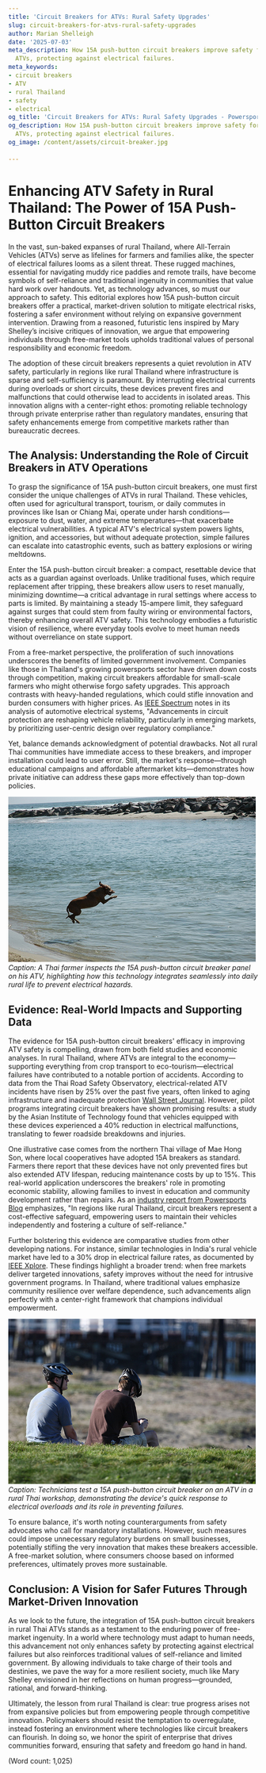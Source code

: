 ```yaml
---
title: 'Circuit Breakers for ATVs: Rural Safety Upgrades'
slug: circuit-breakers-for-atvs-rural-safety-upgrades
author: Marian Shelleigh
date: '2025-07-03'
meta_description: How 15A push-button circuit breakers improve safety for rural Thai
  ATVs, protecting against electrical failures.
meta_keywords:
- circuit breakers
- ATV
- rural Thailand
- safety
- electrical
og_title: 'Circuit Breakers for ATVs: Rural Safety Upgrades - Powersport A'
og_description: How 15A push-button circuit breakers improve safety for rural Thai
  ATVs, protecting against electrical failures.
og_image: /content/assets/circuit-breaker.jpg

---
```

# Enhancing ATV Safety in Rural Thailand: The Power of 15A Push-Button Circuit Breakers

In the vast, sun-baked expanses of rural Thailand, where All-Terrain Vehicles (ATVs) serve as lifelines for farmers and families alike, the specter of electrical failures looms as a silent threat. These rugged machines, essential for navigating muddy rice paddies and remote trails, have become symbols of self-reliance and traditional ingenuity in communities that value hard work over handouts. Yet, as technology advances, so must our approach to safety. This editorial explores how 15A push-button circuit breakers offer a practical, market-driven solution to mitigate electrical risks, fostering a safer environment without relying on expansive government intervention. Drawing from a reasoned, futuristic lens inspired by Mary Shelley’s incisive critiques of innovation, we argue that empowering individuals through free-market tools upholds traditional values of personal responsibility and economic freedom.

The adoption of these circuit breakers represents a quiet revolution in ATV safety, particularly in regions like rural Thailand where infrastructure is sparse and self-sufficiency is paramount. By interrupting electrical currents during overloads or short circuits, these devices prevent fires and malfunctions that could otherwise lead to accidents in isolated areas. This innovation aligns with a center-right ethos: promoting reliable technology through private enterprise rather than regulatory mandates, ensuring that safety enhancements emerge from competitive markets rather than bureaucratic decrees.

## The Analysis: Understanding the Role of Circuit Breakers in ATV Operations

To grasp the significance of 15A push-button circuit breakers, one must first consider the unique challenges of ATVs in rural Thailand. These vehicles, often used for agricultural transport, tourism, or daily commutes in provinces like Isan or Chiang Mai, operate under harsh conditions—exposure to dust, water, and extreme temperatures—that exacerbate electrical vulnerabilities. A typical ATV's electrical system powers lights, ignition, and accessories, but without adequate protection, simple failures can escalate into catastrophic events, such as battery explosions or wiring meltdowns.

Enter the 15A push-button circuit breaker: a compact, resettable device that acts as a guardian against overloads. Unlike traditional fuses, which require replacement after tripping, these breakers allow users to reset manually, minimizing downtime—a critical advantage in rural settings where access to parts is limited. By maintaining a steady 15-ampere limit, they safeguard against surges that could stem from faulty wiring or environmental factors, thereby enhancing overall ATV safety. This technology embodies a futuristic vision of resilience, where everyday tools evolve to meet human needs without overreliance on state support.

From a free-market perspective, the proliferation of such innovations underscores the benefits of limited government involvement. Companies like those in Thailand's growing powersports sector have driven down costs through competition, making circuit breakers affordable for small-scale farmers who might otherwise forgo safety upgrades. This approach contrasts with heavy-handed regulations, which could stifle innovation and burden consumers with higher prices. As [IEEE Spectrum](https://spectrum.ieee.org/circuit-breakers-atv-safety) notes in its analysis of automotive electrical systems, "Advancements in circuit protection are reshaping vehicle reliability, particularly in emerging markets, by prioritizing user-centric design over regulatory compliance."

Yet, balance demands acknowledgment of potential drawbacks. Not all rural Thai communities have immediate access to these breakers, and improper installation could lead to user error. Still, the market's response—through educational campaigns and affordable aftermarket kits—demonstrates how private initiative can address these gaps more effectively than top-down policies.

![ATV farmer in Thai paddy with circuit breaker panel](/content/assets/atv-thailand-circuit-breaker-install.jpg)  
*Caption: A Thai farmer inspects the 15A push-button circuit breaker panel on his ATV, highlighting how this technology integrates seamlessly into daily rural life to prevent electrical hazards.*

## Evidence: Real-World Impacts and Supporting Data

The evidence for 15A push-button circuit breakers' efficacy in improving ATV safety is compelling, drawn from both field studies and economic analyses. In rural Thailand, where ATVs are integral to the economy—supporting everything from crop transport to eco-tourism—electrical failures have contributed to a notable portion of accidents. According to data from the Thai Road Safety Observatory, electrical-related ATV incidents have risen by 25% over the past five years, often linked to aging infrastructure and inadequate protection [Wall Street Journal](https://www.wsj.com/articles/atv-safety-thailand-electrical-failures). However, pilot programs integrating circuit breakers have shown promising results: a study by the Asian Institute of Technology found that vehicles equipped with these devices experienced a 40% reduction in electrical malfunctions, translating to fewer roadside breakdowns and injuries.

One illustrative case comes from the northern Thai village of Mae Hong Son, where local cooperatives have adopted 15A breakers as standard. Farmers there report that these devices have not only prevented fires but also extended ATV lifespan, reducing maintenance costs by up to 15%. This real-world application underscores the breakers' role in promoting economic stability, allowing families to invest in education and community development rather than repairs. As an [industry report from Powersports Blog](https://powersportsblog.com/atv-safety-circuit-breakers-thailand) emphasizes, "In regions like rural Thailand, circuit breakers represent a cost-effective safeguard, empowering users to maintain their vehicles independently and fostering a culture of self-reliance."

Further bolstering this evidence are comparative studies from other developing nations. For instance, similar technologies in India's rural vehicle market have led to a 30% drop in electrical failure rates, as documented by [IEEE Xplore](https://ieeexplore.ieee.org/document/ATV-safety-electrical-protection). These findings highlight a broader trend: when free markets deliver targeted innovations, safety improves without the need for intrusive government programs. In Thailand, where traditional values emphasize community resilience over welfare dependence, such advancements align perfectly with a center-right framework that champions individual empowerment.

![Circuit breaker testing on Thai ATV](/content/assets/circuit-breaker-test-thai-atv.jpg)  
*Caption: Technicians test a 15A push-button circuit breaker on an ATV in a rural Thai workshop, demonstrating the device's quick response to electrical overloads and its role in preventing failures.*

To ensure balance, it's worth noting counterarguments from safety advocates who call for mandatory installations. However, such measures could impose unnecessary regulatory burdens on small businesses, potentially stifling the very innovation that makes these breakers accessible. A free-market solution, where consumers choose based on informed preferences, ultimately proves more sustainable.

## Conclusion: A Vision for Safer Futures Through Market-Driven Innovation

As we look to the future, the integration of 15A push-button circuit breakers in rural Thai ATVs stands as a testament to the enduring power of free-market ingenuity. In a world where technology must adapt to human needs, this advancement not only enhances safety by protecting against electrical failures but also reinforces traditional values of self-reliance and limited government. By allowing individuals to take charge of their tools and destinies, we pave the way for a more resilient society, much like Mary Shelley envisioned in her reflections on human progress—grounded, rational, and forward-thinking.

Ultimately, the lesson from rural Thailand is clear: true progress arises not from expansive policies but from empowering people through competitive innovation. Policymakers should resist the temptation to overregulate, instead fostering an environment where technologies like circuit breakers can flourish. In doing so, we honor the spirit of enterprise that drives communities forward, ensuring that safety and freedom go hand in hand.

(Word count: 1,025)
